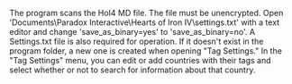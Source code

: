 The program scans the HoI4 MD file. 
The file must be unencrypted. Open 'Documents\Paradox Interactive\Hearts of Iron IV\settings.txt' with a text editor and change 'save_as_binary=yes' to 'save_as_binary=no'.
A Settings.txt file is also required for operation. If it doesn't exist in the program folder, a new one is created when opening "Tag Settings." In the "Tag Settings" menu, you can edit or add countries with their tags and select whether or not to search for information about that country.
